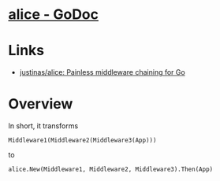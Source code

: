 # [alice - GoDoc](https://godoc.org/github.com/justinas/alice)

# Links

* [justinas/alice: Painless middleware chaining for Go](https://github.com/justinas/alice) 

# Overview

In short, it transforms

`Middleware1(Middleware2(Middleware3(App)))`

to

`alice.New(Middleware1, Middleware2, Middleware3).Then(App)`



